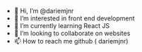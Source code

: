 - 👋 Hi, I’m @dariemjnr
- 👀 I’m interested in front end development
- 🌱 I’m currently learning React JS
- 💞️ I’m looking to collaborate on websites
- 📫 How to reach me github ( dariemjnr)

